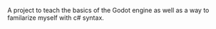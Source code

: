 A project to teach the basics of the Godot engine as well as a way to familarize myself with c# syntax.

